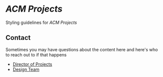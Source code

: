 # _ACM Projects_
Styling guidelines for _ACM Projects_

## Contact
Sometimes you may have questions about the content here and here's who to reach out to if that happens

 - [Director of Projects](mailto:comet.acm@gmail.com)
 - [Design Team](mailto:comet.acm@gmail.com)